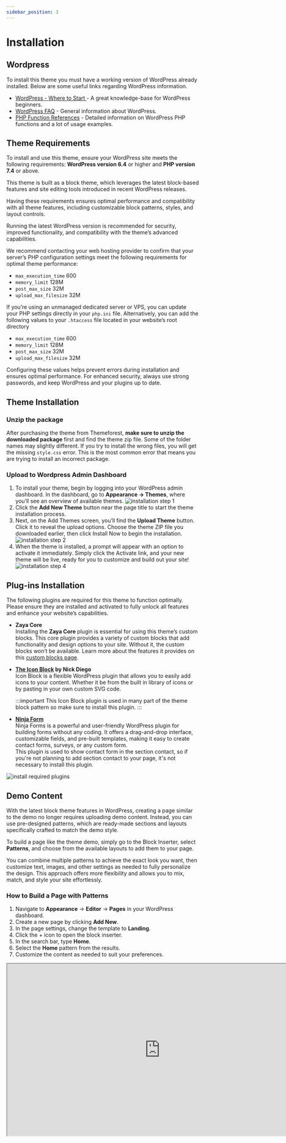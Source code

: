 ```yaml
---
sidebar_position: 3
---
```

# Installation

## Wordpress

To install this theme you must have a working version of WordPress already installed. Below are some useful links regarding WordPress information.

- [WordPress - Where to Start ](https://wordpress.org/documentation/category/where-to-start/) - A great knowledge-base for WordPress beginners.
- [WordPress FAQ](http://codex.wordpress.org/FAQ_New_To_WordPress) - General information about WordPress.
- [PHP Function References](http://codex.wordpress.org/Function_Reference) - Detailed information on WordPress PHP functions and a lot of usage examples.

## Theme Requirements
To install and use this theme, ensure your WordPress site meets the following requirements: **WordPress version 6.4** or higher and **PHP version 7.4** or above. 

This theme is built as a block theme, which leverages the latest block-based features and site editing tools introduced in recent WordPress releases.

Having these requirements ensures optimal performance and compatibility with all theme features, including customizable block patterns, styles, and layout controls. 

Running the latest WordPress version is recommended for security, improved functionality, and compatibility with the theme’s advanced capabilities.

We recommend contacting your web hosting provider to confirm that your server’s PHP configuration settings meet the following requirements for optimal theme performance:

- `max_execution_time` 600
- `memory_limit` 128M
- `post_max_size` 32M
- `upload_max_filesize` 32M


If you’re using an unmanaged dedicated server or VPS, you can update your PHP settings directly in your `php.ini` file. Alternatively, you can add the following values to your `.htaccess` file located in your website’s root directory

- `max_execution_time` 600
- `memory_limit` 128M
- `post_max_size` 32M
- `upload_max_filesize` 32M

Configuring these values helps prevent errors during installation and ensures optimal performance. For enhanced security, always use strong passwords, and keep WordPress and your plugins up to date.

## Theme Installation

### Unzip the package
After purchasing the theme from Themeforest, **make sure to unzip the downloaded package** first and find the theme zip file. Some of the folder names may slightly different.
If you try to install the wrong files, you will get the missing ```style.css``` error. This is the most common error that means you are trying to install an incorrect package.


### Upload to Wordpress Admin Dashboard
1. To install your theme, begin by logging into your WordPress admin dashboard. In the dashboard, go to **Appearance → Themes**, where you’ll see an overview of available themes. 
![installation step 1](/img/zaya/installation-step-1.webp)
2. Click the **Add New Theme** button near the page title to start the theme installation process. 
3. Next, on the Add Themes screen, you’ll find the **Upload Theme** button. Click it to reveal the upload options. Choose the theme ZIP file you downloaded earlier, then click Install Now to begin the installation.
![installation step 2](/img/zaya/installation-step-2.webp)
4. When the theme is installed, a prompt will appear with an option to activate it immediately. Simply click the Activate link, and your new theme will be live, ready for you to customize and build out your site!
![installation step 4](/img/zaya/installation-step-4.webp)

## Plug-ins Installation

The following plugins are required for this theme to function optimally. Please ensure they are installed and activated to fully unlock all features and enhance your website’s capabilities.
- **Zaya Core**<br/>
  Installing the **Zaya Core** plugin is essential for using this theme’s custom blocks. This core plugin provides a variety of custom blocks that add functionality and design options to your site. Without it, the custom blocks won’t be available. Learn more about the features it provides on this [custom blocks page](/docs/category/custom-blocks).


- **[The Icon Block](https://wordpress.org/plugins/icon-block/) by Nick Diego**<br/>
  Icon Block is a flexible WordPress plugin that allows you to easily add icons to your content. Whether it be from the built in library of icons or by pasting in your own custom SVG code.

  :::important
  This Icon Block plugin is used in many part of the theme block pattern so make sure to install this plugin.
  :::


- **[Ninja Form](https://wordpress.org/plugins/ninja-forms/)** <br/>
  Ninja Forms is a powerful and user-friendly WordPress plugin for building forms without any coding. It offers a drag-and-drop interface, customizable fields, and pre-built templates, making it easy to create contact forms, surveys, or any custom form. <br/>
  This plugin is used to show contact form in the section contact, so if you're not planning to add section contact to your page, it's not necessary to install this plugin.

![install required plugins](/img/zaya/install-required-plugin.webp)

## Demo Content

With the latest block theme features in WordPress, creating a page similar to the demo no longer requires uploading demo content. Instead, you can use pre-designed patterns, which are ready-made sections and layouts specifically crafted to match the demo style. 

To build a page like the theme demo, simply go to the Block Inserter, select **Patterns**, and choose from the available layouts to add them to your page. 

You can combine multiple patterns to achieve the exact look you want, then customize text, images, and other settings as needed to fully personalize the design. This approach offers more flexibility and allows you to mix, match, and style your site effortlessly.

### How to Build a Page with Patterns
1. Navigate to **Appearance** → **Editor** → **Pages** in your WordPress dashboard.
2. Create a new page by clicking **Add New**.
3. In the page settings, change the template to **Landing**.
4. Click the + icon to open the block inserter.
5. In the search bar, type **Home**.
6. Select the **Home** pattern from the results.
7. Customize the content as needed to suit your preferences.

<iframe src="https://drive.google.com/file/d/1U6EkDRXyoAKhXqrqx98KkzSxldzMBw6i/preview" width="800" height="450" allow="autoplay"></iframe>